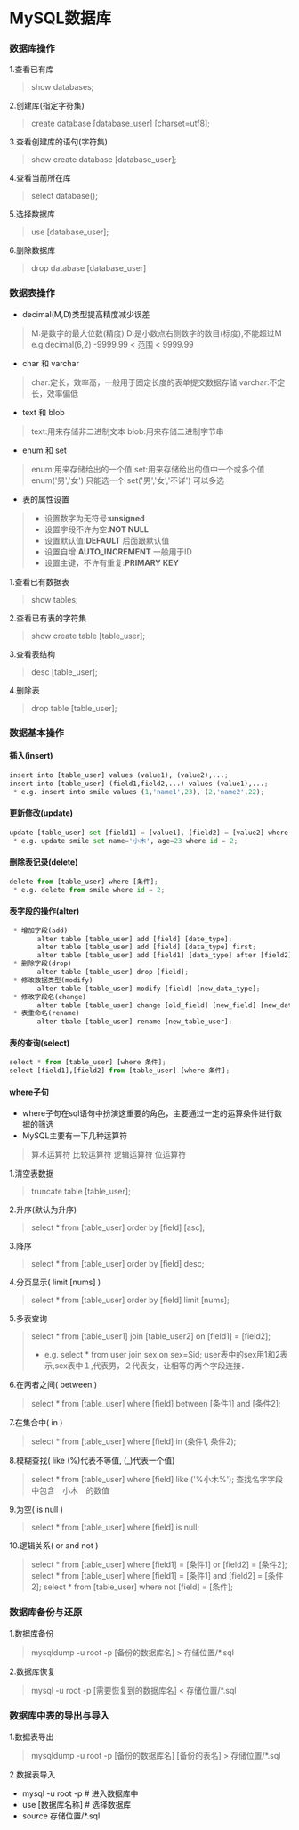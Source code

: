 MySQL数据库
===

### 数据库操作
1.查看已有库
>show databases;

2.创建库(指定字符集)
>create database [database_user] [charset=utf8];

3.查看创建库的语句(字符集)
>show create database [database_user];

4.查看当前所在库
>select database();

5.选择数据库
>use [database_user];

6.删除数据库
>drop database [database_user]

### 数据表操作
* decimal(M,D)类型提高精度减少误差
>M:是数字的最大位数(精度)
>D:是小数点右侧数字的数目(标度),不能超过M 
>e.g:decimal(6,2) -9999.99 < 范围 < 9999.99
* char 和 varchar
>char:定长，效率高，一般用于固定长度的表单提交数据存储
>varchar:不定长，效率偏低
* text 和 blob
>text:用来存储非二进制文本
>blob:用来存储二进制字节串
* enum 和 set
>enum:用来存储给出的一个值
>set:用来存储给出的值中一个或多个值
>enum('男','女')  只能选一个
>set('男','女','不详')  可以多选
* 表的属性设置
> * 设置数字为无符号:**unsigned**
> * 设置字段不许为空:**NOT NULL**
> * 设置默认值:**DEFAULT** 后面跟默认值
> * 设置自增:**AUTO_INCREMENT** 一般用于ID
> * 设置主键，不许有重复:**PRIMARY KEY**

1.查看已有数据表
>show tables;

2.查看已有表的字符集
>show create table [table_user];

3.查看表结构
>desc [table_user];

4.删除表
>drop table [table_user];

### 数据基本操作
#### 插入(insert)
```python
insert into [table_user] values (value1), (value2),...;
insert into [table_user] (field1,field2,...) values (value1),...;
 * e.g. insert into smile values (1,'name1',23), (2,'name2',22);
```
#### 更新修改(update)
```python
update [table_user] set [field1] = [value1], [field2] = [value2] where id = 2;
 * e.g. update smile set name='小木', age=23 where id = 2; 
```
#### 删除表记录(delete)
```python
delete from [table_user] where [条件];
 * e.g. delete from smile where id = 2;
```
#### 表字段的操作(alter)
```python
 * 增加字段(add)
       alter table [table_user] add [field] [date_type];
       alter table [table_user] add [field] [data_type] first;
       alter table [table_user] add [field1] [data_type] after [field2];
 * 删除字段(drop)
       alter table [table_user] drop [field];
 * 修改数据类型(modify)
       alter table [table_user] modify [field] [new_data_type];
 * 修改字段名(change)
       alter table [table_user] change [old_field] [new_field] [new_data_type];
 * 表重命名(rename)
       alter tbale [table_user] rename [new_table_user];
```
#### 表的查询(select)
```python
select * from [table_user] [where 条件];
select [field1],[field2] from [table_user] [where 条件];
```
#### where子句
 * where子句在sql语句中扮演这重要的角色，主要通过一定的运算条件进行数据的筛选
 * MySQL主要有一下几种运算符
>算术运算符
>比较运算符
>逻辑运算符
>位运算符

1.清空表数据
>truncate table [table_user];

2.升序(默认为升序)
>select * from [table_user] order by [field] [asc];

3.降序
>select * from [table_user] order by [field] desc;

4.分页显示( limit [nums] )
>select * from [table_user] order by [field] limit [nums];

5.多表查询
>select * from [table_user1] join [table_user2] on [field1] = [field2];
> * e.g. select * from user join sex on sex=Sid;
> user表中的sex用1和2表示,sex表中１,代表男，２代表女，让相等的两个字段连接．

6.在两者之间( between )
>select * from [table_user] where [field] between [条件1] and [条件2];

7.在集合中( in )
>select * from [table_user] where [field] in (条件1, 条件2);

8.模糊查找( like (%)代表不等值, (_)代表一个值)
>select * from [table_user] where [field] like ('%小木%');
>查找名字字段中包含　小木　的数值

9.为空( is null )
>select * from [table_user] where [field] is null; 

10.逻辑关系( or and not )
>select * from [table_user] where [field1] = [条件1] or [field2] = [条件2]; 
>select * from [table_user] where [field1] = [条件1] and [field2] = [条件2];
>select * from [table_user] where not [field] = [条件];

### 数据库备份与还原
1.数据库备份
>mysqldump -u root -p [备份的数据库名] > 存储位置/*.sql

2.数据库恢复
>mysql -u root -p [需要恢复到的数据库名] < 存储位置/*.sql

### 数据库中表的导出与导入
1.数据表导出
>mysqldump -u root -p [备份的数据库名] [备份的表名] > 存储位置/*.sql

2.数据表导入
* mysql -u root -p  # 进入数据库中
* use [数据库名称]   # 选择数据库
* source 存储位置/*.sql












